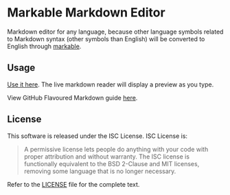 # Markable Markdown Editor

Markdown editor for any language, because other language symbols related to Markdown syntax (other symbols than English) will be converted to English through [markable](https://github.com/hbhde/markable).

## Usage

[Use it here](http://lengyue.ink/markable-markdown-editor/). The live markdown reader will display a preview as you type.

View GitHub Flavoured Markdown guide [here](https://enterprise.github.com/downloads/en/markdown-cheatsheet.pdf).

## License

This software is released under the ISC License. ISC License is:

>  A permissive license lets people do anything with your code with proper attribution and without warranty. The ISC license is functionally equivalent to the BSD 2-Clause and MIT licenses, removing some language that is no longer necessary. 

Refer to the [LICENSE](https://github.com/jbt/markdown-editor/blob/master/LICENSE) file for the complete text.

